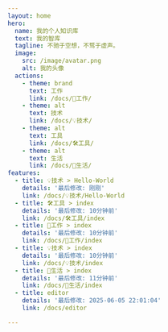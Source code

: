 ```yaml
---
layout: home
hero:
  name: 我的个人知识库
  text: 我的智库
  tagline: 不驰于空想，不骛于虚声。
  image:
    src: /image/avatar.png
    alt: 我的头像
  actions:
    - theme: brand
      text: 工作
      link: /docs/💼工作/
    - theme: alt
      text: 技术
      link: /docs/💡技术/
    - theme: alt
      text: 工具
      link: /docs/🛠️工具/
    - theme: alt
      text: 生活
      link: /docs/🌈生活/
features:
  - title: 💡技术 > Hello-World
    details: '最后修改: 刚刚'
    link: /docs/💡技术/Hello-World
  - title: 🛠️工具 > index
    details: '最后修改: 10分钟前'
    link: /docs/🛠️工具/index
  - title: 💼工作 > index
    details: '最后修改: 10分钟前'
    link: /docs/💼工作/index
  - title: 💡技术 > index
    details: '最后修改: 10分钟前'
    link: /docs/💡技术/index
  - title: 🌈生活 > index
    details: '最后修改: 11分钟前'
    link: /docs/🌈生活/index
  - title: editor
    details: '最后修改: 2025-06-05 22:01:04'
    link: /docs/editor

---
```

